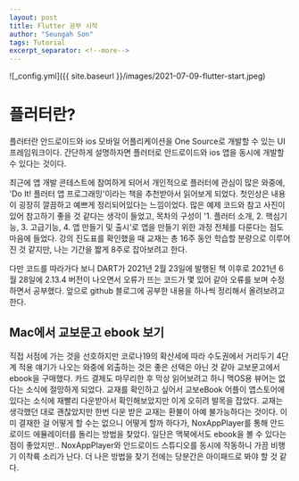 ```yaml
---
layout: post
title: Flutter 공부 시작
author: "Seungah Son"
tags: Tutorial
excerpt_separator: <!--more-->
---
```

![_config.yml]({{ site.baseurl }}/images/2021-07-09-flutter-start.jpeg)

# 플러터란?
플러터란 안드로이드와 ios 모바일 어플리케이션을 One Source로 개발할 수 있는 UI 프레임워크이다.<!--more-->
간단하게 설명하자면 플러터로 안드로이드와 ios 앱을 동시에 개발할 수 있다는 것이다.

최근에 앱 개발 콘테스트에 참여하게 되어서 개인적으로 플러터에 관심이 많은 와중에,
'Do It! 플러터 앱 프로그래밍'이라는 책을 추천받아서 읽어보게 되었다.
첫인상은 내용이 굉장히 깔끔하고 예쁘게 정리되어있다는 느낌이었다.
많은 예제 코드와 참고 사진이 있어 참고하기 좋을 것 같다는 생각이 들었고,
목차의 구성이 '1. 플러터 소개, 2. 핵심기능, 3. 고급기능, 4. 앱 만들기 및 출시'로 앱을 만들기 위한 과정 전체를 다룬다는 점도 마음에 들었다.
강의 진도표를 확인했을 때 교재는 총 16주 동안 학습할 분량으로 이루어진 것 같지만,
나는 기간을 짧게 8주로 잡아보려고 한다.

다만 코드를 따라가다 보니 DART가 2021년 2월 23일에 발행된 책 이후로 2021년 6월 28일에 2.13.4 버전이 나오면서 오류가 뜨는 코드가 몇 있어 같아 오류를 보며 수정하면서 공부했다.
앞으로 github 블로그에 공부한 내용을 하나씩 정리해서 올려보려고 한다.

## Mac에서 교보문고 ebook 보기
직접 서점에 가는 것을 선호하지만 코로나19의 확산세에 따라 수도권에서 거리두기 4단계 적용 얘기가 나오는 와중에 외출하는 것은 좋은 선택은 아닌 것 같아 교보문고에서 ebook을 구매했다.
카드 결제도 마무리한 후 막상 읽어보려고 하니 맥OS용 뷰어는 없다는 소식에 절망하게 되었다.
교재를 확인하고 싶어서 교보eBook 어플이 앱스토어에 있다는 소식에 재빨리 다운받아서 확인해보았지만 이게 오히려 발목을 잡았다.
교재는 생각했던 대로 괜찮았지만 한번 다운 받은 교재는 환불이 아예 불가능하다는 것이다.
이미 결재한 걸 어떻게 할 수는 없으니 어떻게 할까 하다가, NoxAppPlayer를 통해 안드로이드 에뮬레이터를 돌리는 방법을 찾았다.
일단은 맥북에서도 ebook을 볼 수 있다는 점이 좋았지만.. NoxAppPlayer와 안드로이드 스튜디오를 동시에 작동하니 가끔 비행기 이착륙 소리가 난다.
더 나은 방법을 찾기 전에는 당분간은 아이패드로 봐야 할 것 같다.
